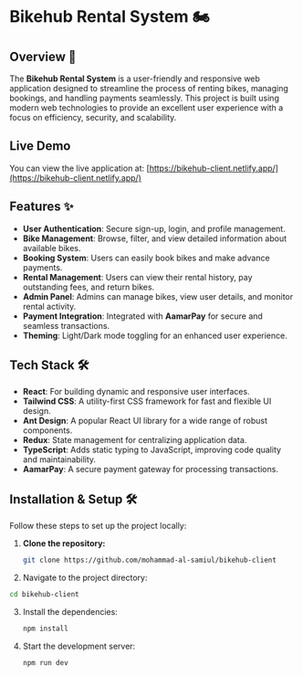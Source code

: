 # Bikehub Rental System 🏍️

## Overview 📖

The **Bikehub Rental System** is a user-friendly and responsive web application designed to streamline the process of renting bikes, managing bookings, and handling payments seamlessly. This project is built using modern web technologies to provide an excellent user experience with a focus on efficiency, security, and scalability.

## Live Demo

You can view the live application at: [https://bikehub-client.netlify.app/](https://bikehub-client.netlify.app/)

## Features ✨

- **User Authentication**: Secure sign-up, login, and profile management.
- **Bike Management**: Browse, filter, and view detailed information about available bikes.
- **Booking System**: Users can easily book bikes and make advance payments.
- **Rental Management**: Users can view their rental history, pay outstanding fees, and return bikes.
- **Admin Panel**: Admins can manage bikes, view user details, and monitor rental activity.
- **Payment Integration**: Integrated with **AamarPay** for secure and seamless transactions.
- **Theming**: Light/Dark mode toggling for an enhanced user experience.

## Tech Stack 🛠️

- **React**: For building dynamic and responsive user interfaces.
- **Tailwind CSS**: A utility-first CSS framework for fast and flexible UI design.
- **Ant Design**: A popular React UI library for a wide range of robust components.
- **Redux**: State management for centralizing application data.
- **TypeScript**: Adds static typing to JavaScript, improving code quality and maintainability.
- **AamarPay**: A secure payment gateway for processing transactions.

## Installation & Setup 🛠️

Follow these steps to set up the project locally:

1. **Clone the repository:**

   ```bash
   git clone https://github.com/mohammad-al-samiul/bikehub-client
   ```

2. Navigate to the project directory:

```bash
cd bikehub-client
```

3. Install the dependencies:

   ```bash
   npm install
   ```

4. Start the development server:

   ```bash
   npm run dev
   ```
